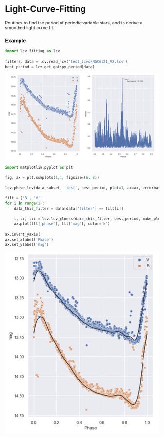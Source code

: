 # Light-Curve-Fitting

Routines to find the period of periodic variable stars, and to derive a smoothed light curve fit. 

### Example

```python
import lcv_fitting as lcv 

filters, data = lcv.read_lcv('test_lcvs/NGC6121_V2.lcv')
best_period = lcv.get_gatspy_period(data)
```
<img src="period-fit-example.png" width="700"/>

```python 
import matplotlib.pyplot as plt 

fig, ax = plt.subplots(1,1, figsize=(6, 8))

lcv.phase_lcv(data_subset, 'test', best_period, plot=1, ax=ax, errorbars=False)

filt = ['B', 'V']
for i in range(2): 
    data_this_filter = data[data['filter'] == filt[i]]
    
    t, tt, ttt = lcv.lcv_gloess(data_this_filter, best_period, make_plot=False, min_n_obs=12, max_delta_phase=0.2)
    ax.plot(ttt['phase'], ttt['mag'], color='k')
    
ax.invert_yaxis()
ax.set_xlabel('Phase')
ax.set_ylabel('mag')
```
<img src="gloess-fit-example.png" width="700"/>
